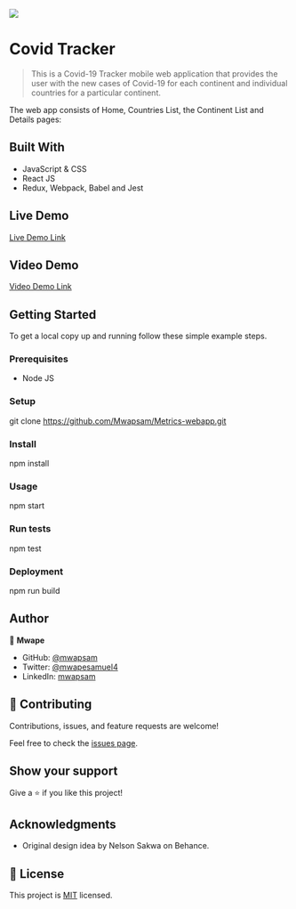 ![](https://img.shields.io/badge/Microverse-blueviolet)

# Covid Tracker

> This is a Covid-19 Tracker mobile web application that provides the user with the new cases of Covid-19 for each continent and individual countries for a particular continent.

The web app consists of Home, Countries List, the Continent List and Details pages:


## Built With

- JavaScript & CSS
- React JS
- Redux, Webpack, Babel and Jest 

## Live Demo 

[Live Demo Link](https://metric-covid.herokuapp.com//)

## Video Demo 

[Video Demo Link](https://www.loom.com/share/6b6a558ee4a74aabae329f32ef046088)


## Getting Started


To get a local copy up and running follow these simple example steps.

### Prerequisites
- Node JS

### Setup
git clone https://github.com/Mwapsam/Metrics-webapp.git

### Install
npm install

### Usage
npm start

### Run tests
npm test

### Deployment
npm run build



## Author

👤 **Mwape**

- GitHub: [@mwapsam](https://github.com/Mwapsam)
- Twitter: [@mwapesamuel4](https://twitter.com/mwapesamuel4)
- LinkedIn: [mwapsam](https://www.linkedin.com/in/mwapsam/)


## 🤝 Contributing

Contributions, issues, and feature requests are welcome!

Feel free to check the [issues page](https://github.com/Mwapsam/Space-travellers/issues/).

## Show your support

Give a ⭐️ if you like this project!

## Acknowledgments

- Original design idea by Nelson Sakwa on Behance.

## 📝 License

This project is [MIT](./MIT.md) licensed.
